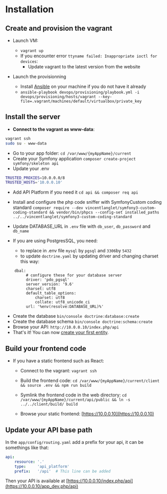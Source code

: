 # Installation

## Create and provision the vagrant

- Launch VM:

  - `vagrant up`
  - If you encounter error `ttyname failed: Inappropriate ioctl for devices`:
    - Update vagrant to the latest version from the website

- Launch the provisionning
  - Install [Ansible](http://docs.ansible.com/ansible/latest/intro_installation.html#installation) on your machine if you do not have it already
  - `ansible-playbook devops/provisioning/playbook.yml -i devops/provisioning/hosts/vagrant --key-file=.vagrant/machines/default/virtualbox/private_key`

## Install the server

- **Connect to the vagrant as www-data**:

```bash
vagrant ssh
sudo su - www-data
```

- Go to your app folder: `cd /var/www/{myAppName}/current`
- Create your Symfony application `composer create-project symfony/skeleton api`
- Update your .env

```bash
TRUSTED_PROXIES=10.0.0.0/8
TRUSTED_HOSTS='10.0.0.10'
  ```

- Add API Platform if you need it `cd api && composer req api`
- Install and configure the php code sniffer with SymfonyCustom coding standard `composer require --dev vincentlanglet/symfony3-custom-coding-standard && vendor/bin/phpcs --config-set installed_paths ../../vincentlanglet/symfony3-custom-coding-standard`

- Update DATABASE_URL in `.env` file with `db_user`, `db_password` and `db_name`
- If you are using PostgresSQL, you need:
     - to replace in .env file `mysql` by `pgsql` and `3306`by `5432`
     - to update `doctrine.yaml` by updating driver and changing charset this way:

```
    dbal:
         # configure these for your database server
         driver: 'pdo_pgsql'
         server_version: '9.6'
         charset: utf8
         default_table_options:
             charset: utf8
             collate: utf8_unicode_ci
         url: '%env(resolve:DATABASE_URL)%'
 ```

- Create the database `bin/console doctrine:database:create`
- Create the database schema `bin/console doctrine:schema:create`
- Browse your API: `http://10.0.0.10/index.php/api`
- That's it! You can now [create your first entity](https://api-platform.com/docs/distribution#bringing-your-own-model).

## Build your frontend code

- If you have a static frontend such as React:

  - Connect to the vagrant: `vagrant ssh`

  - Build the frontend code: `cd /var/www/{myAppName}/current/client && source .env && npm run build`

  - Symlink the frontend code in the web directory: `cd /var/www/{myAppName}/current/api/public && ln -s ../../client/build/ build`

  - Browse your static frontend: [https://10.0.0.10](https://10.0.0.10)

## Update your API base path

In the `app/config/routing.yaml` add a prefix for your api, it can be somethings like that:

```yaml
api:
    resource: '.'
    type:     'api_platform'
    prefix:   '/api'  # This line can be added
```

Then your API is available at [https://10.0.0.10/index.php/api](https://10.0.0.10/app_dev.php/api)

